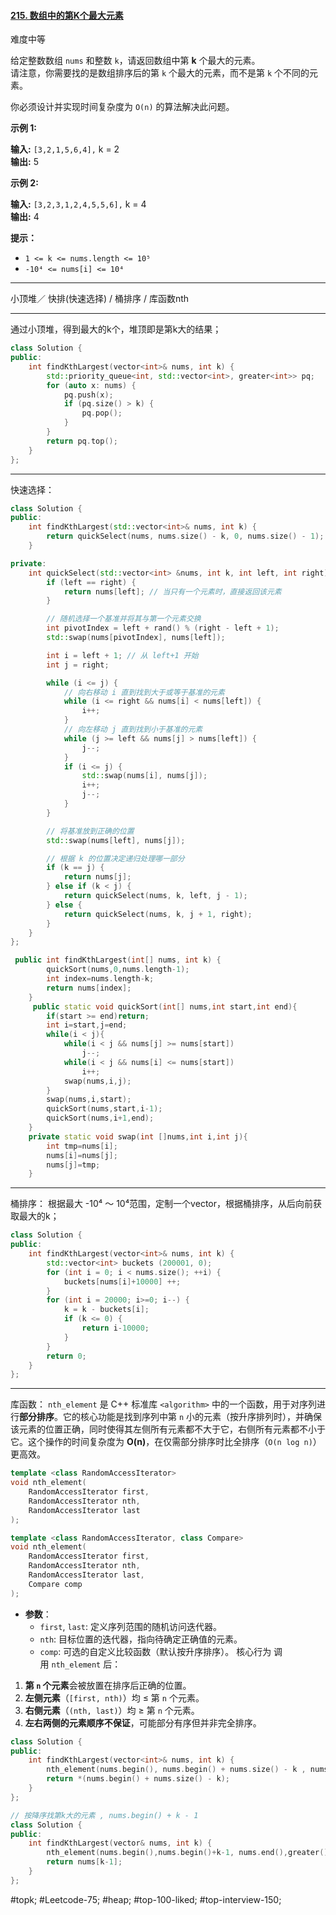 #### [215. 数组中的第K个最大元素](https://leetcode.cn/problems/kth-largest-element-in-an-array/)

难度中等

给定整数数组 `nums` 和整数 `k`，请返回数组中第 **k** 个最大的元素。  
请注意，你需要找的是数组排序后的第 `k` 个最大的元素，而不是第 `k` 个不同的元素。  

你必须设计并实现时间复杂度为 `O(n)` 的算法解决此问题。

**示例 1:**

**输入:** `[3,2,1,5,6,4],` k = 2  
**输出:** 5

**示例 2:**

**输入:** `[3,2,3,1,2,4,5,5,6],` k = 4  
**输出:** 4

**提示：**

-   `1 <= k <= nums.length <= 10⁵`
-   `-10⁴ <= nums[i] <= 10⁴`

---- ----

小顶堆／ 快排(快速选择) / 桶排序 / 库函数nth

----
通过小顶堆，得到最大的k个，堆顶即是第k大的结果；

```cpp
class Solution {
public:
    int findKthLargest(vector<int>& nums, int k) {
        std::priority_queue<int, std::vector<int>, greater<int>> pq;
        for (auto x: nums) {
            pq.push(x);
            if (pq.size() > k) {
                pq.pop();
            }
        }
        return pq.top();
    }
};
```

----
快速选择：
```cpp
class Solution {
public:
    int findKthLargest(std::vector<int>& nums, int k) {
        return quickSelect(nums, nums.size() - k, 0, nums.size() - 1);
    }

private:
    int quickSelect(std::vector<int> &nums, int k, int left, int right) {
        if (left == right) {
            return nums[left]; // 当只有一个元素时，直接返回该元素
        }

        // 随机选择一个基准并将其与第一个元素交换
        int pivotIndex = left + rand() % (right - left + 1);
        std::swap(nums[pivotIndex], nums[left]);

        int i = left + 1; // 从 left+1 开始
        int j = right;

        while (i <= j) {
            // 向右移动 i 直到找到大于或等于基准的元素
            while (i <= right && nums[i] < nums[left]) {
                i++;
            }
            // 向左移动 j 直到找到小于基准的元素
            while (j >= left && nums[j] > nums[left]) {
                j--;
            }
            if (i <= j) {
                std::swap(nums[i], nums[j]);
                i++;
                j--;
            }
        }

        // 将基准放到正确的位置
        std::swap(nums[left], nums[j]);

        // 根据 k 的位置决定递归处理哪一部分
        if (k == j) {
            return nums[j];
        } else if (k < j) {
            return quickSelect(nums, k, left, j - 1);
        } else {
            return quickSelect(nums, k, j + 1, right);
        }
    }
};
```

```cpp
 public int findKthLargest(int[] nums, int k) {
        quickSort(nums,0,nums.length-1);
        int index=nums.length-k;
        return nums[index];
    }
     public static void quickSort(int[] nums,int start,int end){
        if(start >= end)return;
        int i=start,j=end;
        while(i < j){
            while(i < j && nums[j] >= nums[start])
                j--;
            while(i < j && nums[i] <= nums[start])
                i++;
            swap(nums,i,j);
        }
        swap(nums,i,start);
        quickSort(nums,start,i-1);
        quickSort(nums,i+1,end);
    }
    private static void swap(int []nums,int i,int j){
        int tmp=nums[i];
        nums[i]=nums[j];
        nums[j]=tmp;
    }
```

----
桶排序：
根据最大 -10⁴ ～ 10⁴范围，定制一个vector，根据桶排序，从后向前获取最大的k；
```cpp
class Solution {
public:
    int findKthLargest(vector<int>& nums, int k) {
        std::vector<int> buckets (200001, 0);
        for (int i = 0; i < nums.size(); ++i) {
            buckets[nums[i]+10000] ++;
        }
        for (int i = 20000; i>=0; i--) {
            k = k - buckets[i];
            if (k <= 0) {
                return i-10000;
            }
        }
        return 0;
    }
};
```

----
库函数：
`nth_element` 是 C++ 标准库 `<algorithm>` 中的一个函数，用于对序列进行**部分排序**。它的核心功能是找到序列中第 `n` 小的元素（按升序排列时），并确保该元素的位置正确，同时使得其左侧所有元素都不大于它，右侧所有元素都不小于它。这个操作的时间复杂度为 **O(n)**，在仅需部分排序时比全排序（`O(n log n)`）更高效。
```cpp
template <class RandomAccessIterator>
void nth_element(
    RandomAccessIterator first, 
    RandomAccessIterator nth, 
    RandomAccessIterator last
);

template <class RandomAccessIterator, class Compare>
void nth_element(
    RandomAccessIterator first, 
    RandomAccessIterator nth, 
    RandomAccessIterator last, 
    Compare comp
);
```
- **参数**：
    - `first`, `last`: 定义序列范围的随机访问迭代器。
    - `nth`: 目标位置的迭代器，指向待确定正确值的元素。
    - `comp`: 可选的自定义比较函数（默认按升序排序）。
核心行为 调用 `nth_element` 后：
1. **第 `n` 个元素**会被放置在排序后正确的位置。
2. **左侧元素**（`[first, nth)`）均 ≤ 第 `n` 个元素。
3. **右侧元素**（`(nth, last)`）均 ≥ 第 `n` 个元素。
4. **左右两侧的元素顺序不保证**，可能部分有序但并非完全排序。
```cpp
class Solution {
public:
    int findKthLargest(vector<int>& nums, int k) {
        nth_element(nums.begin(), nums.begin() + nums.size() - k , nums.end());
        return *(nums.begin() + nums.size() - k);
    }
};

// 按降序找第k大的元素 , nums.begin() + k - 1
class Solution { 
public: 
    int findKthLargest(vector& nums, int k) {
        nth_element(nums.begin(),nums.begin()+k-1, nums.end(),greater()); 
        return nums[k-1]; 
    } 
};
```
#topk; #Leetcode-75; #heap; #top-100-liked; #top-interview-150; 